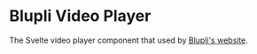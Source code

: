 # Blupli Video Player
The Svelte video player component that used by [Blupli's website](https://blupli.com/).